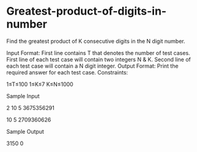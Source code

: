 Greatest-product-of-digits-in-number
====================================

Find the greatest product of K consecutive digits in the N digit number.

Input Format: First line contains T that denotes the number of test cases.  First line of each test case will contain two integers N & K. Second line of each test case will contain a N digit integer. 
Output Format:  Print the required answer for each test case.
Constraints: 


1≤T≤100 
1≤K≤7 
K≤N≤1000

Sample Input


2
10 5
3675356291


10 5
2709360626


Sample Output


3150
0

